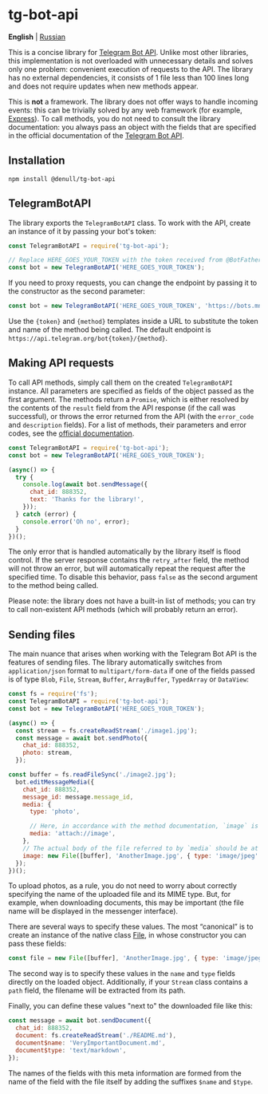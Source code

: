 # tg-bot-api

**English** | [Russian](README-ru.md)

This is a concise library for [Telegram Bot API](https://core.telegram.org/bots/api). Unlike most other libraries, this implementation is not overloaded with unnecessary details and solves only one problem: convenient execution of requests to the API. The library has no external dependencies, it consists of 1 file less than 100 lines long and does not require updates when new methods appear.

This is **not** a framework. The library does not offer ways to handle incoming events: this can be trivially solved by any web framework (for example, [Express](https://expressjs.com/)). To call methods, you do not need to consult the library documentation: you always pass an object with the fields that are specified in the official documentation of the [Telegram Bot API](https://core.telegram.org/bots/api).

## Installation

```
npm install @denull/tg-bot-api
```

## TelegramBotAPI

The library exports the `TelegramBotAPI` class. To work with the API, create an instance of it by passing your bot's token:

```js
const TelegramBotAPI = require('tg-bot-api');

// Replace HERE_GOES_YOUR_TOKEN with the token received from @BotFather
const bot = new TelegramBotAPI('HERE_GOES_YOUR_TOKEN');
```

If you need to proxy requests, you can change the endpoint by passing it to the constructor as the second parameter:
```js
const bot = new TelegramBotAPI('HERE_GOES_YOUR_TOKEN', 'https://bots.mn/bot{token}/{method}');
```

Use the `{token}` and `{method}` templates inside a URL to substitute the token and name of the method being called. The default endpoint is `https://api.telegram.org/bot{token}/{method}`.

## Making API requests

To call API methods, simply call them on the created `TelegramBotAPI` instance. All parameters are specified as fields of the object passed as the first argument. The methods return a `Promise`, which is either resolved by the contents of the `result` field from the API response (if the call was successful), or throws the error returned from the API (with the `error_code` and `description` fields). For a list of methods, their parameters and error codes, see the [official documentation](https://core.telegram.org/bots/api).

```js
const TelegramBotAPI = require('tg-bot-api');
const bot = new TelegramBotAPI('HERE_GOES_YOUR_TOKEN');

(async() => {
  try {
    console.log(await bot.sendMessage({
      chat_id: 888352,
      text: 'Thanks for the library!',
    }));
  } catch (error) {
    console.error('Oh no', error);
  }
})();
```

The only error that is handled automatically by the library itself is flood control. If the server response contains the `retry_after` field, the method will not throw an error, but will automatically repeat the request after the specified time. To disable this behavior, pass `false` as the second argument to the method being called.

Please note: the library does not have a built-in list of methods; you can try to call non-existent API methods (which will probably return an error).

## Sending files

The main nuance that arises when working with the Telegram Bot API is the features of sending files. The library automatically switches from `application/json` format to `multipart/form-data` if one of the fields passed is of type `Blob`, `File`, `Stream`, `Buffer`, `ArrayBuffer`, `TypedArray` or `DataView`:

```js
const fs = require('fs');
const TelegramBotAPI = require('tg-bot-api');
const bot = new TelegramBotAPI('HERE_GOES_YOUR_TOKEN');

(async() => {
  const stream = fs.createReadStream('./image1.jpg');
  const message = await bot.sendPhoto({
    chat_id: 888352,
    photo: stream,
  });

const buffer = fs.readFileSync('./image2.jpg');
  bot.editMessageMedia({
    chat_id: 888352,
    message_id: message.message_id,
    media: {
      type: 'photo',

      // Here, in accordance with the method documentation, `image` is the name of the field (any at your discretion) in which the file body is passed
      media: 'attach://image',
    },
    // The actual body of the file referred to by `media` should be at the top level along with other parameters
    image: new File([buffer], 'AnotherImage.jpg', { type: 'image/jpeg' }), // You can also just specify `buffer`
  });
})();
```

To upload photos, as a rule, you do not need to worry about correctly specifying the name of the uploaded file and its MIME type. But, for example, when downloading documents, this may be important (the file name will be displayed in the messenger interface).

There are several ways to specify these values. The most “canonical” is to create an instance of the native class [File](https://developer.mozilla.org/en-US/docs/Web/API/File/File), in whose constructor you can pass these fields:

```js
const file = new File([buffer], 'AnotherImage.jpg', { type: 'image/jpeg' });
```

The second way is to specify these values ​​in the `name` and `type` fields directly on the loaded object. Additionally, if your `Stream` class contains a `path` field, the filename will be extracted from its path.

Finally, you can define these values ​​"next to" the downloaded file like this:

```js
const message = await bot.sendDocument({
  chat_id: 888352,
  document: fs.createReadStream('./README.md'),
  document$name: 'VeryImportantDocument.md',
  document$type: 'text/markdown',
});
```

The names of the fields with this meta information are formed from the name of the field with the file itself by adding the suffixes `$name` and `$type`.

